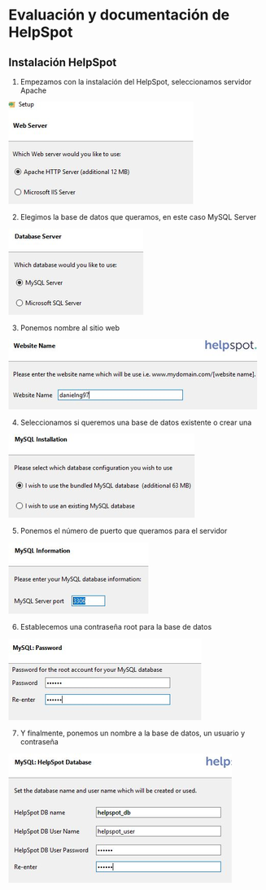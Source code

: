 # Evaluación y documentación de HelpSpot

## Instalación HelpSpot
1) Empezamos con la instalación del HelpSpot, seleccionamos servidor Apache

![imagen](Helpspot/Captura.JPG)

2) Elegimos la base de datos que queramos, en este caso MySQL Server

![imagen](Helpspot/Captura2.JPG)

3) Ponemos nombre al sitio web

![imagen](Helpspot/Captura3.JPG)

4) Seleccionamos si queremos una base de datos existente o crear una

![imagen](Helpspot/Captura4.JPG)

5) Ponemos el número de puerto que queramos para el servidor

![imagen](Helpspot/Captura5.JPG)

6) Establecemos una contraseña root para la base de datos

![imagen](Helpspot/Captura6.JPG)

7) Y finalmente, ponemos un nombre a la base de datos, un usuario y contraseña

![imagen](Helpspot/Captura7.JPG)

